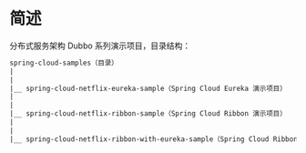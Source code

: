 # 简述

分布式服务架构 Dubbo 系列演示项目，目录结构：

```html
spring-cloud-samples（目录）
|
|
|__ spring-cloud-netflix-eureka-sample（Spring Cloud Eureka 演示项目）
|
|
|__ spring-cloud-netflix-ribbon-sample（Spring Cloud Ribbon 演示项目）
|
|
|__ spring-cloud-netflix-ribbon-with-eureka-sample（Spring Cloud Ribbon + Eureka 演示项目）
```